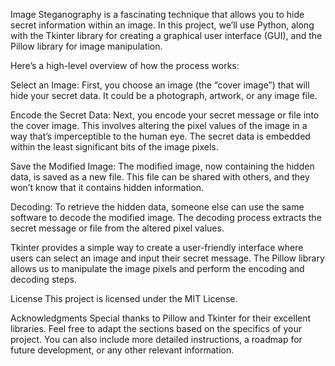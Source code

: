 Image Steganography is a fascinating technique that allows you to hide secret information within an image. In this project, we’ll use Python, along with the Tkinter library for creating a graphical user interface (GUI), and the Pillow library for image manipulation.

Here’s a high-level overview of how the process works:

Select an Image: First, you choose an image (the “cover image”) that will hide your secret data. It could be a photograph, artwork, or any image file.

Encode the Secret Data: Next, you encode your secret message or file into the cover image. This involves altering the pixel values of the image in a way that’s imperceptible to the human eye. The secret data is embedded within the least significant bits of the image pixels.

Save the Modified Image: The modified image, now containing the hidden data, is saved as a new file. This file can be shared with others, and they won’t know that it contains hidden information.

Decoding: To retrieve the hidden data, someone else can use the same software to decode the modified image. The decoding process extracts the secret message or file from the altered pixel values.

Tkinter provides a simple way to create a user-friendly interface where users can select an image and input their secret message. The Pillow library allows us to manipulate the image pixels and perform the encoding and decoding steps.

License
This project is licensed under the MIT License.

Acknowledgments
Special thanks to Pillow and Tkinter for their excellent libraries.
Feel free to adapt the sections based on the specifics of your project. You can also include more detailed instructions, a roadmap for future development, or any other relevant information.
